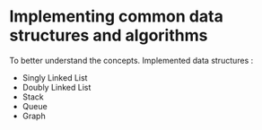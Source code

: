 # Implementing common data structures and algorithms

To better understand the concepts. 
Implemented data structures :
- Singly Linked List
- Doubly Linked List
- Stack
- Queue
- Graph
